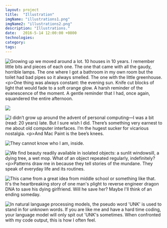 ```yaml
---
layout: project
title:  "Illustration"
imgName: "illustrations1.png"
imgName2: "illustrations2.png"
description: "Illustrations."
date:   2016-5-14 12:00:00 +0800
technologies: 
category: 
tags: 
---
```

<script src="https://ajax.googleapis.com/ajax/libs/jquery/3.1.0/jquery.min.js"></script>

<p><img src="/img/illustrations/house1.jpg" 
alt="Growing up we moved around a lot. 10 houses in 10 years. I remember little bits and pieces of each one. The one that came with all the gaudy, horrible lamps. The one where I got a bathroom in my own room but the toilet had bad pipes so it always smelled. The one with the little greenhouse. 

One thing was always constant: the evening sun. Knife cut blocks of light that would fade to a soft orange glow. A harsh reminder of the evanescence of the moment. A gentle reminder that I had, once again, squandered the entire afternoon."
></p>
 
<p><img src='/img/illustrations/house2.jpg'></p>

<!-- <p><img src='/img/illustrations/house3.jpg'></p>
 -->
<p><img src="/img/illustrations/paint1.png" 
alt="I didn’t grow up around the advent of personal computing—I was a bit (read: 20 years) late. But I sure wish I did. There’s something very earnest to me about old computer interfaces. I’m the hugest sucker for vicarious nostalgia. 

And Mac Paint is the bee’s knees."
></p>

<p><img src="/img/illustrations/cat1.png" 
alt="They cannot know who I am, inside."
></p>

<p><img src="/img/illustrations/apartments.jpg" 
alt="We find beauty readily available in isolated objects: a sunlit windowsill, a dying tree, a wet mop. What of an object repeated regularly, indefinitely? 

Patterns draw me in because they tell stories of the mundane. They speak of everyday life and its routines."
></p>

<p><img src="/img/illustrations/engineering.jpg" 
alt="This came from a great idea from middle school or something like that. It's the heartbreaking story of one man's plight to reverse engineer dragon DNA to save his dying girlfriend. Will he save her? Maybe I'll think of an ending someday."
></p>

<p><img src="/img/illustrations/drowning.jpg"
alt="In natural language processing models, the pseudo word 'UNK' is used to stand in for unknown words. If you are like me and have a hard time coding, your language model will only spit out 'UNK's sometimes. When confronted with my code output, this is how I often feel."></p>

<aside class="aside-normal"></aside>

<script>
//set starting text
$('aside').html($("img:first").attr("alt"));

// change class of aside after scroll past point
var firstImgPos = $("img:first").offset().top;
$(window).on('scroll',function(){
    var y = $(this).scrollTop();
    if (y >= firstImgPos+30) {
        $('aside').addClass('aside-top');
        $('aside').removeClass('aside-normal');
    } else {
         $('aside').addClass('aside-normal');
        $('aside').removeClass('aside-top');
    }
});

//if img has alt tag, change contents of alt
$(document).on('scroll', function() {
    var y = $(this).scrollTop();
    $('img').each(function(){
    	if (y >= $(this).position().top-150){
	    	if($(this).attr("alt")){
		    	var text = $(this).attr("alt");
		        $('aside').html(text);
     		}
    	}
	});
})

</script>